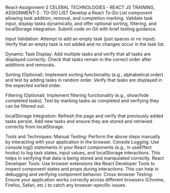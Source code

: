 React-Assignment-2
CELEBAL TECHNOLOGIES - REACT JS TRAINING, ASSIGNMENT-2 : TO-DO LIST Develop a React To-Do List component allowing task addition, removal, and completion marking. 
Validate task input, display tasks dynamically, and offer optional sorting, filtering, and localStorage integration. Submit code on Git with brief testing guidance. 

Input Validation:
Attempt to add an empty task (just spaces or no input).
Verify that an empty task is not added and no changes occur in the task list.

Dynamic Task Display:
Add multiple tasks and verify that all tasks are displayed correctly.
Check that tasks remain in the correct order after additions and removals.

Sorting (Optional):
Implement sorting functionality (e.g., alphabetical order) and test by adding tasks in random order.
Verify that tasks are displayed in the expected sorted order.

Filtering (Optional):
Implement filtering functionality (e.g., show/hide completed tasks).
Test by marking tasks as completed and verifying they can be filtered out.

localStorage Integration:
Refresh the page and verify that previously added tasks persist.
Add new tasks and ensure they are stored and retrieved correctly from localStorage.

Tools and Techniques:
Manual Testing: Perform the above steps manually by interacting with your application in the browser.
Console Logging: Use console.log() statements in your React components (e.g., in useEffect hooks) to log task states, input values, and localStorage interactions. 
                 This helps in verifying that data is being stored and manipulated correctly.
React Developer Tools: Use browser extensions like React Developer Tools to inspect component states and props during interactions. This can help in debugging 
                       and verifying component behavior.
Cross-browser Testing: Ensure your application works correctly across different browsers (Chrome, Firefox, Safari, etc.) to catch any browser-specific issues.
